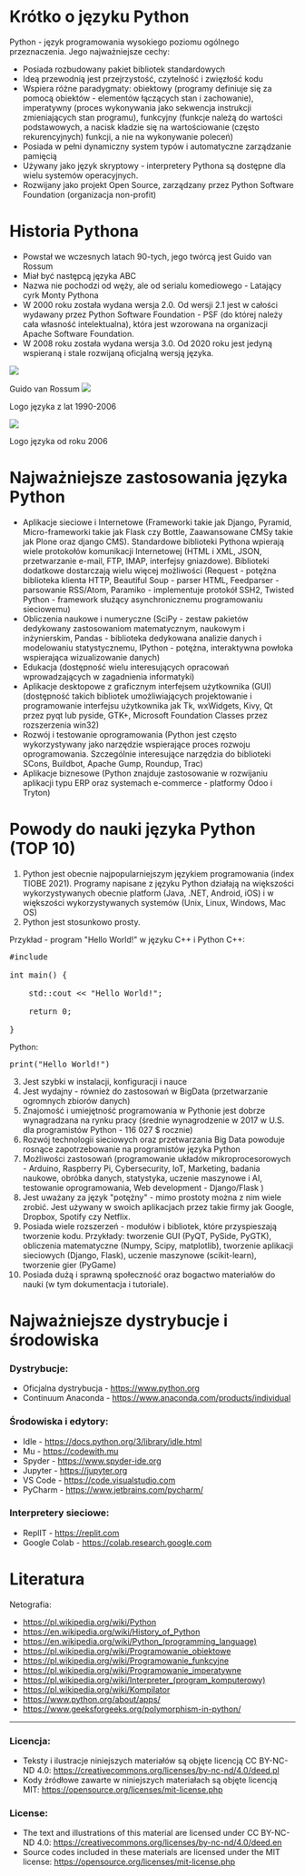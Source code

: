 # Krótko o języku Python
Python - język programowania wysokiego poziomu ogólnego przeznaczenia. 
Jego najważniejsze cechy:
- Posiada rozbudowany pakiet bibliotek standardowych
- Ideą przewodnią jest przejrzystość, czytelność i zwięzłość kodu
- Wspiera różne paradygmaty: obiektowy (programy definiuje się za pomocą obiektów - elementów łączących stan i zachowanie), imperatywny (proces wykonywania jako sekwencja instrukcji zmieniających stan programu), funkcyjny (funkcje należą do wartości podstawowych, a nacisk kładzie się na wartościowanie (często rekurencyjnych) funkcji, a nie na wykonywanie poleceń)
- Posiada w pełni dynamiczny system typów i automatyczne zarządzanie pamięcią
- Używany jako język skryptowy - interpretery Pythona są dostępne dla wielu systemów operacyjnych.
- Rozwijany jako projekt Open Source, zarządzany przez Python Software Foundation (organizacja non-profit)

# Historia Pythona
- Powstał we wczesnych latach 90-tych, jego twórcą jest Guido van Rossum
- Miał być następcą języka ABC
- Nazwa nie pochodzi od węży, ale od serialu komediowego - Latający cyrk Monty Pythona
- W 2000 roku została wydana wersja 2.0. Od wersji 2.1 jest w całości wydawany przez Python Software Foundation - PSF (do której należy cała własność intelektualna), która jest wzorowana na organizacji Apache Software Foundation. 
- W 2008 roku została wydana wersja 3.0. Od 2020 roku jest jedyną wspieraną i stale rozwijaną oficjalną wersją języka.

![](img/guido_van_rossum.png)

Guido van Rossum
![](img/python_logo_to_2006.png)

Logo języka z lat 1990-2006

![](img/python_logo_since_2006.png)

Logo języka od roku 2006

# Najważniejsze zastosowania języka Python
- Aplikacje sieciowe i Internetowe (Frameworki takie jak Django, Pyramid, Micro-frameworki takie jak Flask czy Bottle, Zaawansowane CMSy takie jak Plone oraz django CMS). Standardowe biblioteki Pythona wpierają wiele protokołów komunikacji Internetowej (HTML i XML, JSON, przetwarzanie e-mail, FTP, IMAP, interfejsy gniazdowe). Biblioteki dodatkowe dostarczają wielu więcej możliwości (Request - potężna biblioteka klienta HTTP, Beautiful Soup - parser HTML, Feedparser - parsowanie RSS/Atom, Paramiko - implementuje protokół SSH2, Twisted Python - framework służący asynchronicznemu programowaniu sieciowemu)
- Obliczenia naukowe i numeryczne (SciPy - zestaw pakietów dedykowany zastosowaniom matematycznym, naukowym i inżynierskim, Pandas - biblioteka dedykowana analizie danych i modelowaniu statystycznemu, IPython - potężna, interaktywna powłoka wspierająca wizualizowanie danych)
- Edukacja (dostępność wielu interesujących opracowań wprowadzających w zagadnienia informatyki)
- Aplikacje desktopowe z graficznym interfejsem użytkownika (GUI) (dostępność takich bibliotek umożliwiających projektowanie i programowanie interfejsu użytkownika jak Tk, wxWidgets, Kivy, Qt przez pyqt lub pyside, GTK+, Microsoft Foundation Classes przez rozszerzenia win32)
- Rozwój i testowanie oprogramowania (Python jest często wykorzystywany jako narzędzie wspierające proces rozwoju oprogramowania. Szczególnie interesujące narzędzia do biblioteki SCons, Buildbot, Apache Gump, Roundup, Trac)
- Aplikacje biznesowe (Python znajduje zastosowanie w rozwijaniu aplikacji typu ERP oraz systemach e-commerce - platformy Odoo i Tryton)

# Powody do nauki języka Python (TOP 10)

1. Python jest obecnie najpopularniejszym językiem programowania (index TIOBE 2021). Programy napisane z języku Python działają na większości wykorzystywanych obecnie platform (Java, .NET, Android, iOS) i w większości wykorzystywanych systemów (Unix, Linux, Windows, Mac OS) 
2. Python jest stosunkowo prosty. 

Przykład - program "Hello World!" w języku C++ i Python 
C++:
<pre>
#include <iostream>

int main() {<br>
    std::cout << "Hello World!";<br>
    return 0;<br>
}
</pre>
Python: 
<pre>
print("Hello World!")
</pre>
3. Jest szybki w instalacji, konfiguracji i nauce
4. Jest wydajny - również do zastosowań w BigData (przetwarzanie ogromnych zbiorów danych)
5. Znajomość i umiejętność programowania w Pythonie jest dobrze wynagradzana na rynku pracy (średnie wynagrodzenie w 2017 w U.S. dla programistów Python - 116 027 $ rocznie)
6. Rozwój technologii sieciowych oraz przetwarzania Big Data powoduje rosnące zapotrzebowanie na programistów języka Python
7. Możliwości zastosowań (programowanie układów mikroprocesorowych - Arduino, Raspberry Pi, Cybersecurity, IoT, Marketing, badania naukowe, obróbka danych, statystyka, uczenie maszynowe i AI, testowanie oprogramowania, Web development - Django/Flask )
8. Jest uważany za język "potężny" - mimo prostoty można z nim wiele zrobić. Jest używany w swoich aplikacjach przez takie firmy jak Google, Dropbox, Spotify czy Netflix.
9. Posiada wiele rozszerzeń - modułów i bibliotek, które przyspieszają tworzenie kodu. Przykłady: tworzenie GUI (PyQT, PySide, PyGTK), obliczenia matematyczne (Numpy, Scipy, matplotlib), tworzenie aplikacji sieciowych (Django, Flask), uczenie maszynowe (scikit-learn), tworzenie gier (PyGame)
10.	Posiada dużą i sprawną społeczność oraz bogactwo materiałów do nauki (w tym dokumentacja i tutoriale). 

# Najważniejsze dystrybucje i środowiska

### Dystrybucje:
- Oficjalna dystrybucja - https://www.python.org
- Continuum Anaconda - https://www.anaconda.com/products/individual

### Środowiska i edytory:
- Idle - https://docs.python.org/3/library/idle.html
- Mu - https://codewith.mu
- Spyder - https://www.spyder-ide.org
- Jupyter - https://jupyter.org
- VS Code - https://code.visualstudio.com
- PyCharm - https://www.jetbrains.com/pycharm/

### Interpretery sieciowe:
- ReplIT - https://replit.com
- Google Colab - https://colab.research.google.com

# Literatura

Netografia:
- https://pl.wikipedia.org/wiki/Python
- https://en.wikipedia.org/wiki/History_of_Python
- https://en.wikipedia.org/wiki/Python_(programming_language)
- https://pl.wikipedia.org/wiki/Programowanie_obiektowe
- https://pl.wikipedia.org/wiki/Programowanie_funkcyjne
- https://pl.wikipedia.org/wiki/Programowanie_imperatywne
- https://pl.wikipedia.org/wiki/Interpreter_(program_komputerowy)
- https://pl.wikipedia.org/wiki/Kompilator
- https://www.python.org/about/apps/
- https://www.geeksforgeeks.org/polymorphism-in-python/

<hr>

### Licencja:

- Teksty i ilustracje niniejszych materiałów są objęte licencją CC BY-NC-ND 4.0: https://creativecommons.org/licenses/by-nc-nd/4.0/deed.pl
- Kody źródłowe zawarte w niniejszych materiałach są objęte licencją MIT: https://opensource.org/licenses/mit-license.php

### License:

- The text and illustrations of this material are licensed under CC BY-NC-ND 4.0: https://creativecommons.org/licenses/by-nc-nd/4.0/deed.en
- Source codes included in these materials are licensed under the MIT license: https://opensource.org/licenses/mit-license.php